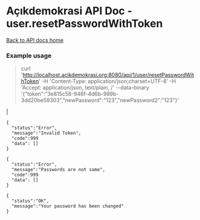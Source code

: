 # Açıkdemokrasi API Doc - user.resetPasswordWithToken

[Back to API docs home](Home)

### Example usage

>    curl 'http://localhost.acikdemokrasi.org:8080/api/1/user/resetPasswordWithToken' -H 'Content-Type: application/json;charset=UTF-8' -H 'Accept: application/json, text/plain, /' --data-binary '{"token":"3e815c58-946f-4d6b-989b-3dd20be59303","newPassword":"123","newPassword2":"123"}'

|

```
{
  "status":"Error",
  "message":"Invalid Token",
  "code":999
  "data": []
}
```
```
{
  "status":"Error",
  "message":"Passwords are not same",
  "code":999
  "data": []
}
```
```
{
  "status":"OK",
  "message":"Your password has been changed"
}
```
